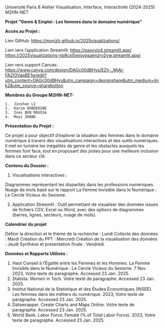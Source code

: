
Université Paris 8
Atelier Visualisation, Interface, Interactivité (2024-2025)
M2HN-NET

**Projet “Genre & Emploi : Les femmes dans le domaine numérique”**

**Accès au Projet :**

Lien GitHub: https://moyizh.github.io/2025visualizations/

Lien vers l’application Streamlit: 
https://easyviz4.streamlit.app/
https://2025visualizations-nb8cxl5wjqypsaenzry2yw.streamlit.app/

Lien vers support Canvas: https://www.canva.com/design/DAGc00dBHys/EZh-_MjAt-FAZIOVapBE1w/edit?utm_content=DAGc00dBHys&utm_campaign=designshare&utm_medium=link2&utm_source=sharebutton


**Membres du Groupe M2HN-NET:**

	1.	Jinshan LI
	2.	Karim OURDEDINE
	3.	Ines BEN MOUSSA
	4.	Moyi ZHANG


**Présentation du Projet :**

Ce projet a pour objectif d’explorer la situation des femmes dans le domaine numérique à travers des visualisations interactives et des outils numériques. Il met en lumière les inégalités de genre et les obstacles auxquels les femmes font face, tout en proposant des pistes pour une meilleure inclusion dans ce secteur clé.

**Contenu du Dossier :**

1. Visualisations interactives :
	
Diagrammes représentant les disparités dans les professions numériques.
Nuage de mots basé sur le rapport La Femme Invisible dans le Numérique : Le Cercle Vicieux du Sexisme.

2. Application Streamlit :
Outil permettant de visualiser des données issues de fichiers CSV, Excel ou Word, avec des options de diagrammes (barres, lignes, secteurs, nuage de mots).

**Calendrier du projet**

Définir la direction et le thème de la recherche :  Lundi
Collecte des données :  Mardi
Création du PPT : Mercredi 
Création de la visualisation des données : Jeudi 
Synthèse et présentation finale :  Vendredi 


**Données et Rapports Utilisés :**

 1. Haut Conseil à l’Égalité entre les Femmes et les Hommes. La Femme Invisible dans le Numérique : Le Cercle Vicieux du Sexisme. 7 Nov. 2023, Votre texte de paragraphe. Accessed 23 Jan. 2025.
 2. Statista. Women in Tech. Votre texte de paragraphe. Accessed 23 Jan. 2025.
 3. Institut National de la Statistique et des Études Économiques (INSEE). Les femmes dans les métiers du numérique. 2023, Votre texte de paragraphe. Accessed 23 Jan. 2025.
 4. Datawrapper. Create Charts and Maps Online. Votre texte de paragraphe. Accessed 23 Jan. 2025.
 5. World Bank. Labor Force, Female (% of Total Labor Force). 2023, Votre texte de paragraphe. Accessed 23 Jan. 2025.

